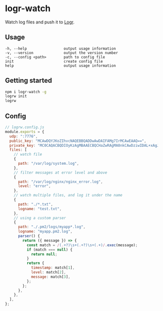 # logr-watch

Watch log files and push it to [Logr].

[Logr]: https://github.com/504dev/logr

## Usage

    -h, --help                 output usage information
    -v, --version              output the version number
    -c, --config <path>        path to config file
    init                       create config file
    help                       output usage information

## Getting started

```bash
npm i logr-watch -g
logrw init
logrw
```

## Config

```javascript
// logrw.config.js
module.exports = {
  udp: ":7776",
  public_key: "MCAwDQYJKoZIhvcNAQEBBQADDwAwDAIFAMg7IrMCAwEAAQ==",
  private_key: "MC0CAQACBQDIOyKzAgMBAAECBQCHaZwRAgMA0nkCAwDziwIDAL+xAgJMKwICGq0=",
  files: [
    // watch file
    {
      path: "/var/log/system.log",
    },
    // filter messages at error level and above
    {
      path: "/var/log/nginx/nginx_error.log",
      level: "error",
    },
    // watch multiple files, and log it under the name
    {
      path: "./*.txt",
      logname: "test.txt",
    },
    // using a custom parser
    {
      path: "./.pm2/logs/myapp*.log",
      logname: "myapp.pm2.log",
      parser() {
        return ({ message }) => {
          const match = /(.+?)\s+(.+?)\s+(.+)/.exec(message);
          if (match === null) {
            return null;
          }
          return {
            timestamp: match[1],
            level: match[2],
            message: match[3],
          };
        };
      },
    },
  ],
};
```
